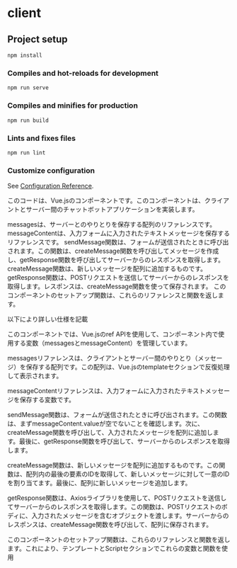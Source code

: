 # client

## Project setup
```
npm install
```

### Compiles and hot-reloads for development
```
npm run serve
```

### Compiles and minifies for production
```
npm run build
```

### Lints and fixes files
```
npm run lint
```

### Customize configuration
See [Configuration Reference](https://cli.vuejs.org/config/).

このコードは、Vue.jsのコンポーネントです。このコンポーネントは、クライアントとサーバー間のチャットボットアプリケーションを実装します。

messagesは、サーバーとのやりとりを保存する配列のリファレンスです。
messageContentは、入力フォームに入力されたテキストメッセージを保存するリファレンスです。
sendMessage関数は、フォームが送信されたときに呼び出されます。この関数は、createMessage関数を呼び出してメッセージを作成し、getResponse関数を呼び出してサーバーからのレスポンスを取得します。
createMessage関数は、新しいメッセージを配列に追加するものです。
getResponse関数は、POSTリクエストを送信してサーバーからのレスポンスを取得します。レスポンスは、createMessage関数を使って保存されます。
このコンポーネントのセットアップ関数は、これらのリファレンスと関数を返します。

以下により詳しい仕様を記載

このコンポーネントでは、Vue.jsのref APIを使用して、コンポーネント内で使用する変数（messagesとmessageContent）を管理しています。

messagesリファレンスは、クライアントとサーバー間のやりとり（メッセージ）を保存する配列です。この配列は、Vue.jsのtemplateセクションで反復処理して表示されます。

messageContentリファレンスは、入力フォームに入力されたテキストメッセージを保存する変数です。

sendMessage関数は、フォームが送信されたときに呼び出されます。この関数は、まずmessageContent.valueが空でないことを確認します。次に、createMessage関数を呼び出して、入力されたメッセージを配列に追加します。最後に、getResponse関数を呼び出して、サーバーからのレスポンスを取得します。

createMessage関数は、新しいメッセージを配列に追加するものです。この関数は、配列内の最後の要素のIDを取得して、新しいメッセージに対して一意のIDを割り当てます。最後に、配列に新しいメッセージを追加します。

getResponse関数は、Axiosライブラリを使用して、POSTリクエストを送信してサーバーからのレスポンスを取得します。この関数は、POSTリクエストのボディに、入力されたメッセージを含むオブジェクトを渡します。サーバーからのレスポンスは、createMessage関数を呼び出して、配列に保存されます。

このコンポーネントのセットアップ関数は、これらのリファレンスと関数を返します。これにより、テンプレートとScriptセクションでこれらの変数と関数を使用





